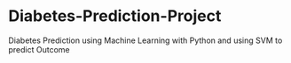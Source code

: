 # Diabetes-Prediction-Project
Diabetes Prediction using Machine Learning with Python and using SVM to predict Outcome 
